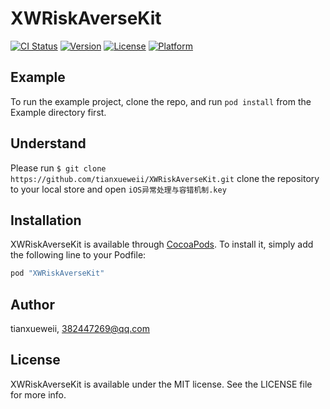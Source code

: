 # XWRiskAverseKit

[![CI Status](http://img.shields.io/travis/tianxueweii/XWRiskAverseKit.svg?style=flat)](https://travis-ci.org/tianxueweii/XWRiskAverseKit)
[![Version](https://img.shields.io/cocoapods/v/XWRiskAverseKit.svg?style=flat)](http://cocoapods.org/pods/XWRiskAverseKit)
[![License](https://img.shields.io/cocoapods/l/XWRiskAverseKit.svg?style=flat)](http://cocoapods.org/pods/XWRiskAverseKit)
[![Platform](https://img.shields.io/cocoapods/p/XWRiskAverseKit.svg?style=flat)](http://cocoapods.org/pods/XWRiskAverseKit)

## Example

To run the example project, clone the repo, and run `pod install` from the Example directory first.

## Understand

Please run `$ git clone https://github.com/tianxueweii/XWRiskAverseKit.git` clone the repository to your local store and open `iOS异常处理与容错机制.key`

## Installation

XWRiskAverseKit is available through [CocoaPods](http://cocoapods.org). To install
it, simply add the following line to your Podfile:

```ruby
pod "XWRiskAverseKit"
```

## Author

tianxueweii, 382447269@qq.com

## License

XWRiskAverseKit is available under the MIT license. See the LICENSE file for more info.
